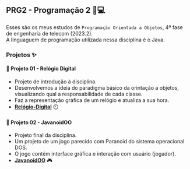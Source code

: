 ## PRG2 - Programação 2 📌💻
Esses são os meus estudos de `Programação Orientada a Objetos`, 4ª fase de engenharia de telecom (2023.2).
<br> A linguaguem de programação utilizada nessa disciplina é o Java. 

### Projetos ✨
#### 🌟 Projeto 01 - Relógio Digital 
- Projeto de introdução à disciplina.
- Desenvolvemos a ideia do paradigma básico da orintação a objetos, visualizando qual a responsabilidade de cada classe.
- Faz a representação gráfica de um relógio e atualiza a sua hora.
- [**Relógio-Digital**](https://github.com/luizakuze/Relógio-Digital) ⏲️
#### 🌟 Projeto 02 - JavanoidOO
- Projeto final da disciplina.
- Um projeto de um jogo parecido com Paranoid do sistema operacional DOS.
- O jogo contém interface gráfica e interação com usuário (jogador).
- [**JavanoidOO**](https://github.com/luizakuze/JavanoidOO) 🎮
